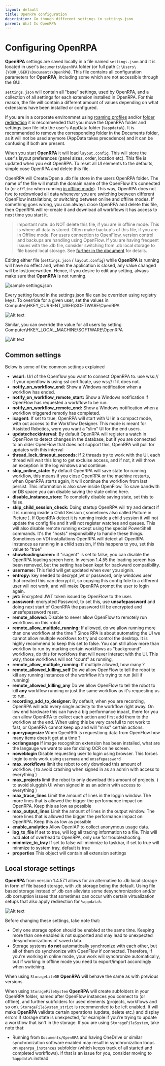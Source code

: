 ```yaml
---
layout: default
title: OpenRPA configuration
description: Go though different settings in settings.json
parent: What Is OpenRPA
---
```

# Configuring OpenRPA

**OpenRPA** settings are saved locally in a file named `settings.json` and it is located in user's `Documents\OpenRPA` folder (or full path `C:\Users\{YOUR_USER}\Documents\OpenRPA`). This file contains all configuration parameters for **OpenRPA**, including some which are not accessible through the GUI.

`settings.json` will contain all "base" settings, used by OpenRPA, and a collection of all settings for each extension installed in OpenRPA. For this reason, the file will contain a different amount of values depending on what extensions have been installed or configured. 

If you are in a corporate environmnet using [roaming profiles](https://learn.microsoft.com/en-us/windows-server/storage/folder-redirection/deploy-roaming-user-profiles) and/or [folder redirection](https://www.cs.washington.edu/lab/windows/profiles) it is recommended that you move the OpenRPA folder and settings.json file into the user's AppData folder (`%appdata%`). It is recommended to remove the corresponding folder in the Documents folder, as it will not be used anymore (AppData takes precedence) and it can be confusing if both are present.

When you start **OpenRPA** it will load `layout.config`. This will store the user's layout preferences (panel sizes, order, location etc). This file is updated when you exit OpenRPA. To reset all UI elements to the defaults, simple cose OpenRPA and delete this file.

OpenRPA will Create/Open a .db file store in the users OpenRPA folder. The name of the file will match the domain name of the OpenFlow it's connected to (or `offline` when running [in offline mode](Offline)). This way, OpenRPA does not hve to redownload all data whenever you are switching between different OpenFlow installations, or switching between online and offline modes.
If something goes wrong, you can always close OpenRPA and delete this file, then OpenRPA will re-create it and download all workflows it has access to next time you start it.
> important note: do NOT delete this file, if you are in offline mode. This is where all data is stored. Often make backup's of this file, if you are in Offline mode. For users connection to OpenFlow, version control and backups are handling using OpenFlow.
> If you are having frequent issues with the .db file, consider switching from .db local storage to file based local storage. See [further in the document](#local-storage-settings) for details.

Editing either file (`settings.json` / `layout.config`) while **OpenRPA** is running will have no effect and, when the application is closed, any value changed will be lost/overwritten. Hence, if you desire to edit any setting, always make sure that **OpenRPA** is not running.

![sample settings.json](OpenRPA-Settings.png)

Every setting found in the settings.json file can be overriden using registry keys.
To override for a given user, set the values in 
Computer\HKEY_CURRENT_USER\SOFTWARE\OpenRPA

![Alt text](OpenRPA-Settings2.png)

Similar, you can override the value for all users by setting 
Computer\HKEY_LOCAL_MACHINE\SOFTWARE\OpenRPA

![Alt text](OpenRPA-Settings3.png)

## Common settings
Below is some of the common settings explained

- **wsurl:** Url of the Openflow you want to connect OpenRPA to. use wss:// if your openflow is using ssl  certificate, use ws:// if it does not.
- **notify_on_workflow_end:** Show a Windows notification when a workflow has ended.
- **notify_on_workflow_remote_start:** Show a Windows notification if OpenFlow has requested a workflow to be run.
- **notify_on_workflow_remote_end:** Show a Windows notification when a workflow triggered remotly has completed.
- **isagent:** If set to true, OpenRPA will start with UI in a compact mode, with out access to the Workflow Designer. This mode is meant for Assisted Robotics, were you want a "slim" UI for the end users.
- **updatecheckinterval:** By default OpenRPA will register a watch in OpenFlow to detect changes in the database, but if you are connected to an older OpenFlow that does not support this, OpenRPA will pull for updates with this interval
- **thread_lock_timeout_seconds:** If 2 threads try to work with the UI, each thread will wait this long to get excluise access, and if not, it will throw an exception in the log windows and continue.
- **skip_online_state:** By default OpenRPA will save state for running workflow, this means if you close OpenRPA or the machine restarts, when OpenRPA starts again, it will continue the workflow from last persist. This information is also save inside OpenFlow. To save bandwith or DB space you can disable saving the state online here.
- **disable_instance_store:** To completly disable saving state, set this to false. 
- **skip_child_session_check:** Doing startup OpenRPA will try and detect if it is running inside a Child Session ( sometimes also called Picture in Picture ). If OpenRPA detect it is running inside a child session it will not update the config file and it will not register watches and queues. This will also disable remote running except using the special PowerShell commands. It's the "hosts" responsibility to handle these things. Sometimes on VDI installations OpenRPA will detect all OpenRPA instances as running in a child session, if this happens to you, set this value to "true"
- **showloadingscreen:** if "isagent" is set to false, you can disable the OpenRPA loading screen here. In verson 1.4.55 the loading screen has been removed, but the setting has been kept for backward compatibility.
- **username:** This field will get updated when ever you signin.
- **entropy:** key needed to decrypt jwt or password, only windows user that created this can decrypt it, so copying this config fole to a different user will not work, and will make OpenRPA prompt the user to login again.
- **jwt:** Encrypted JWT token issued by OpenFlow to the user.
- **password:** encrypted Password, to set this, use **unsafepassword** and doing next start of OpenRPA the password till be encrypted and unsafepassword reset.
- **remote_allowed:** Disable to never allow OpenFlow to remotely run workflows on this robot.
- **remote_allow_multiple_running:** If allowed, do we allow running more than one workflow at the time ? Since RPA is about automating the UI we cannot allow multiple workfows to try and control the desktop. It is highly recommend to keep this set to false. You can still allow more than workflow to run by marking certain workflows as "background" workflows, do this for workfows that will never interact with the UI. This way, those workflows will not "count" as running,
- **remote_allow_multiple_running:** If multiple allowed, how many ?
- **remote_allowed_killing_self** Do we allow OpenFlow to tell the robot to kill any running instances of the workflow it's trying to run (kill if running)
- **remote_allowed_killing_any** Do we allow OpenFlow to tell the robot to kill **any** workflow running or just the same workflow as it's requesting us to run.
- **recording_add_to_designer:** By default, when you are recording, OpenRPA will add every single activity to the workflow right away. On low end hardware this can have a big performance inpact, there for you can allow OpenRPA to collect each action and first add them to the workflow at the end. When using this be very carefull to not work to fast, or OpenRPA cannot keep up and will "miss" certain actions.
- **querypagesize** When OpenRPA is requestiong data from OpenFlow how many items does it get at a time ? 
- **ocrlanguage** If image recognition extension has been installed, what are the langauge we want to use for doing OCR on he screen.
- **noweblogin** Disable requesting user to login using browser. This forces login to only work using `username` and `unsafepassword`
- **max_workflows** limit the robot to only download this amount of workflow. ( to avoid crashing when signed in as an admin with access to everything )
- **max_projects** limit the robot to only download this amount of projects. ( to avoid sluggish UI when signed in as an admin with access to everything )
- **max_trace_lines** Limit the amount of lines in the loggin window. The more lines that is allowed the bigger the performance impact on OpenRPA. Keep this as low as possible
- **max_output_lines** Limit the amount of lines in the output window. The more lines that is allowed the bigger the performance impact on OpenRPA. Keep this as low as possible
- **enable_analytics** Allow OpenIAP to collect anonymous usage data.
- **log_to_file** If set to true, will log all tracing information to a file. This will add **alot** of overhead to OpenRPA, only use for troubleshooting.
- **minimize_to_tray** If set to false will minimize to taskbar, if set to true will minmize to system tray, default is true
- **properties** This object will contain all extension settings

## Local storage settings
**OpenRPA** from version 1.4.57.1 allows for an alternative to .db local storage in form of file based storage, with .db storage being the default. Using file based storage instead of .db can alleviate some desynchronization and/or .db corruption issues that sometimes can occur with certain virtualization setups that also apply redirection for `%appdata%`.

![Alt text](StorageFileSystem1.png)

Before changing these settings, take note that:
- Only one storage option should be enabled at the same time. Keeping more than one enabled is not supported and may lead to unexpected desynchronizations of saved data.
- Storage systems **do not** automatically synchronize with each other, but all of them do synchronize with OpenFlow if connected. Therefore, if you're working in online mode, your work will synchronize automatically, but if working in offline mode you need to export/import accordingly when switching.

When using `StorageLiteDB` **OpenRPA** will behave the same as with previous versions.

When using `StorageFileSystem` **OpenRPA** will create subfolders in your OpenRPA folder, named after OpenFlow instances you connect to (or offline), and further subfolders for used elements (projects, workflows and so on).
`StorageFileSystem_strict` is recommended to be left enabled. It will make **OpenRPA** validate certain operations (update, delete etc.) and display errors if storage state is unexpected, for example if you're trying to update a workflow that isn't in the storage.
If you are using `StorageFileSystem`, take note that:
- Running from `Documents/OpenRPA` and having OneDrive or similar synchronization software enabled may result in synchronization loops on `openrpa_instances` subfolder (which keeps track of all started and completed workflows). If that is an issue for you, consider moving to `%appdata%` instead